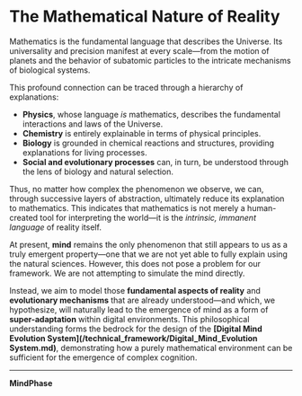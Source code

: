 # The Mathematical Nature of Reality

Mathematics is the fundamental language that describes the Universe. Its universality and precision manifest at every scale—from the motion of planets and the behavior of subatomic particles to the intricate mechanisms of biological systems.

This profound connection can be traced through a hierarchy of explanations:

- **Physics**, whose language *is* mathematics, describes the fundamental interactions and laws of the Universe.
- **Chemistry** is entirely explainable in terms of physical principles.
- **Biology** is grounded in chemical reactions and structures, providing explanations for living processes.
- **Social and evolutionary processes** can, in turn, be understood through the lens of biology and natural selection.

Thus, no matter how complex the phenomenon we observe, we can, through successive layers of abstraction, ultimately reduce its explanation to mathematics. This indicates that mathematics is not merely a human-created tool for interpreting the world—it is the *intrinsic, immanent language* of reality itself.

At present, **mind** remains the only phenomenon that still appears to us as a truly emergent property—one that we are not yet able to fully explain using the natural sciences. However, this does not pose a problem for our framework. We are not attempting to simulate the mind directly.

Instead, we aim to model those **fundamental aspects of reality** and **evolutionary mechanisms** that are already understood—and which, we hypothesize, will naturally lead to the emergence of mind as a form of **super-adaptation** within digital environments. This philosophical understanding forms the bedrock for the design of the **[Digital Mind Evolution System](/technical_framework/Digital_Mind_Evolution System.md)**, demonstrating how a purely mathematical environment can be sufficient for the emergence of complex cognition.

---

**MindPhase** 